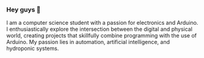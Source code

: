 ### Hey guys 👋

I am a computer science student with a passion for electronics and Arduino. I enthusiastically explore the intersection between the digital and physical world, creating projects that skillfully combine programming with the use of Arduino. My passion lies in automation, artificial intelligence, and hydroponic systems.

<!--
**shokk47/shokk47** is a ✨ _special_ ✨ repository because its `README.md` (this file) appears on your GitHub profile.

Here are some ideas to get you started:

- 🔭 I’m currently working on ...
- 🌱 I’m currently learning ...
- 👯 I’m looking to collaborate on ...
- 🤔 I’m looking for help with ...
- 💬 Ask me about ...
- 📫 How to reach me: ...
- 😄 Pronouns: ...
- ⚡ Fun fact: ...
-->
